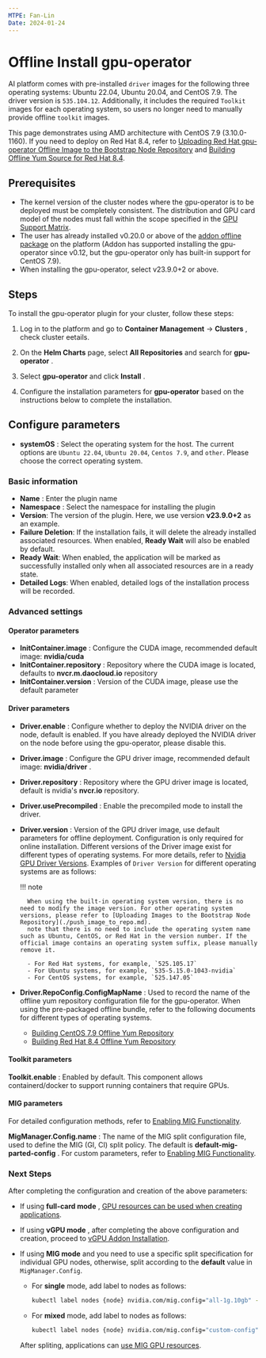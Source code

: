 ```yaml
---
MTPE: Fan-Lin
Date: 2024-01-24
---
```


# Offline Install gpu-operator

AI platform comes with pre-installed `driver` images for the following three operating systems: Ubuntu 22.04, Ubuntu 20.04,
and CentOS 7.9. The driver version is `535.104.12`. Additionally, it includes the required `Toolkit` images for each
operating system, so users no longer need to manually provide offline `toolkit` images.

This page demonstrates using AMD architecture with CentOS 7.9 (3.10.0-1160). If you need to deploy on Red Hat 8.4, refer to
[Uploading Red Hat gpu-operator Offline Image to the Bootstrap Node Repository](./push_image_to_repo.md)
and [Building Offline Yum Source for Red Hat 8.4](./upgrade_yum_source_redhat8_4.md).

## Prerequisites

- The kernel version of the cluster nodes where the gpu-operator is to be deployed must be
  completely consistent. The distribution and GPU card model of the nodes must fall within
  the scope specified in the [GPU Support Matrix](../gpu_matrix.md).
- The user has already installed v0.20.0 or above of the
  [addon offline package](../../../../download/addon/history.md) on the platform
  (Addon has supported installing the gpu-operator since v0.12, but the gpu-operator only has built-in support for CentOS 7.9).
- When installing the gpu-operator, select v23.9.0+2 or above.

## Steps

To install the gpu-operator plugin for your cluster, follow these steps:

1. Log in to the platform and go to __Container Management__ -> __Clusters__ , check cluster eetails.

2. On the __Helm Charts__ page, select __All Repositories__ and search for __gpu-operator__ .

3. Select __gpu-operator__ and click __Install__ .

4. Configure the installation parameters for __gpu-operator__ based on the instructions below to complete the installation.

## Configure parameters

- __systemOS__ : Select the operating system for the host. The current options are
  `Ubuntu 22.04`, `Ubuntu 20.04`, `Centos 7.9`, and `other`. Please choose the correct operating system.

### Basic information

- __Name__ : Enter the plugin name
- __Namespace__ : Select the namespace for installing the plugin
- **Version**: The version of the plugin. Here, we use version **v23.9.0+2** as an example.
- **Failure Deletion**: If the installation fails, it will delete the already installed associated
  resources. When enabled, **Ready Wait** will also be enabled by default.
- **Ready Wait**: When enabled, the application will be marked as successfully installed only
  when all associated resources are in a ready state.
- **Detailed Logs**: When enabled, detailed logs of the installation process will be recorded.

### Advanced settings

#### Operator parameters

- __InitContainer.image__ : Configure the CUDA image, recommended default image: __nvidia/cuda__
- __InitContainer.repository__ : Repository where the CUDA image is located, defaults to __nvcr.m.daocloud.io__ repository
- __InitContainer.version__ : Version of the CUDA image, please use the default parameter

#### Driver parameters

- __Driver.enable__ : Configure whether to deploy the NVIDIA driver on the node, default is enabled. If you have already deployed the NVIDIA driver on the node before using the gpu-operator, please disable this.
- __Driver.image__ : Configure the GPU driver image, recommended default image: __nvidia/driver__ .
- __Driver.repository__ : Repository where the GPU driver image is located, default is nvidia's __nvcr.io__ repository.
- __Driver.usePrecompiled__ : Enable the precompiled mode to install the driver.
- __Driver.version__ : Version of the GPU driver image, use default parameters for offline deployment.
   Configuration is only required for online installation. Different versions of the Driver image exist for
   different types of operating systems. For more details, refer to
   [Nvidia GPU Driver Versions](https://catalog.ngc.nvidia.com/orgs/nvidia/containers/driver/tags).
   Examples of `Driver Version` for different operating systems are as follows:

    !!! note

        When using the built-in operating system version, there is no need to modify the image version. For other operating system versions, please refer to [Uploading Images to the Bootstrap Node Repository](./push_image_to_repo.md).
        note that there is no need to include the operating system name such as Ubuntu, CentOS, or Red Hat in the version number. If the official image contains an operating system suffix, please manually remove it.

        - For Red Hat systems, for example, `525.105.17`
        - For Ubuntu systems, for example, `535-5.15.0-1043-nvidia`
        - For CentOS systems, for example, `525.147.05`

- __Driver.RepoConfig.ConfigMapName__ : Used to record the name of the offline yum repository configuration file
   for the gpu-operator. When using the pre-packaged offline bundle, refer to the following documents for
   different types of operating systems.

    - [Building CentOS 7.9 Offline Yum Repository](./upgrade_yum_source_centos7_9.md)
    - [Building Red Hat 8.4 Offline Yum Repository](./upgrade_yum_source_redhat8_4.md)

#### Toolkit parameters

__Toolkit.enable__ : Enabled by default. This component allows containerd/docker
to support running containers that require GPUs.

#### MIG parameters

For detailed configuration methods, refer to [Enabling MIG Functionality](mig/create_mig.md).

**MigManager.Config.name** : The name of the MIG split configuration file, used to define the MIG (GI, CI)
split policy. The default is __default-mig-parted-config__ . For custom parameters, refer to
[Enabling MIG Functionality](mig/create_mig.md).

### Next Steps

After completing the configuration and creation of the above parameters:

- If using **full-card mode** , [GPU resources can be used when creating applications](full_gpu_userguide.md).

- If using **vGPU mode** , after completing the above configuration and creation,
  proceed to [vGPU Addon Installation](vgpu/vgpu_addon.md).

- If using **MIG mode** and you need to use a specific split specification for individual GPU nodes,
  otherwise, split according to the __default__ value in `MigManager.Config`.

    - For **single** mode, add label to nodes as follows:

        ```sh
        kubectl label nodes {node} nvidia.com/mig.config="all-1g.10gb" --overwrite
        ```

    - For **mixed** mode, add label to nodes as follows:

        ```sh
        kubectl label nodes {node} nvidia.com/mig.config="custom-config" --overwrite
        ```

    After spliting, applications can [use MIG GPU resources](mig/mig_usage.md).
